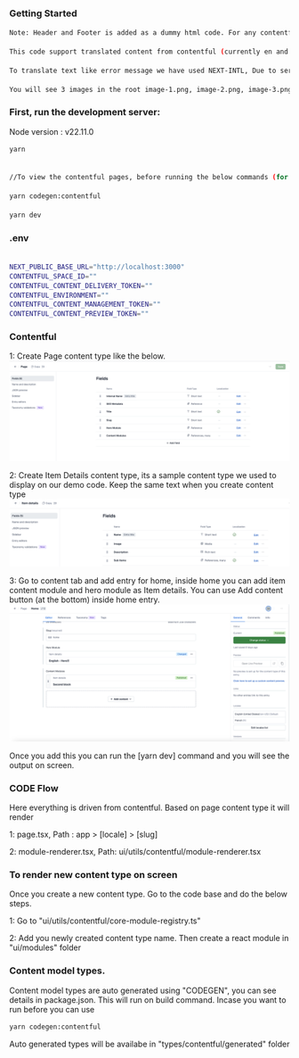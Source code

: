 ### Getting Started

```bash
Note: Header and Footer is added as a dummy html code. For any contentful project all contents should comes from contentful.

This code support translated content from contentful (currently en and fr are supported).

To translate text like error message we have used NEXT-INTL, Due to server render issue we removed its context provider code for now. Rest NEXT-INTL installations are kept as it is

You will see 3 images in the root image-1.png, image-2.png, image-3.png. Its the part of this read me file.
```

### First, run the development server:

Node version : v22.11.0
```bash
yarn


//To view the contentful pages, before running the below commands (for the first time) we need to add the page content model in contentful. You can see the steps under Contentful heading.

yarn codegen:contentful

yarn dev
```

### .env

```bash

NEXT_PUBLIC_BASE_URL="http://localhost:3000"
CONTENTFUL_SPACE_ID=""
CONTENTFUL_CONTENT_DELIVERY_TOKEN=""
CONTENTFUL_ENVIRONMENT=""
CONTENTFUL_CONTENT_MANAGEMENT_TOKEN=""
CONTENTFUL_CONTENT_PREVIEW_TOKEN=""
```

### Contentful

1: Create Page content type like the below.
![alt text](image.png)

2: Create Item Details content type, its a sample content type we used to display on our demo code. Keep the same text when you create content type
![alt text](image-1.png)

3: Go to content tab and add entry for home, inside home you can add item content module and hero module as Item details. You can use Add content button (at the bottom) inside home entry.
![alt text](image-3.png)

Once you add this you can run the [yarn dev] command and you will see the output on screen.

### CODE Flow

Here everything is driven from contentful. Based on page content type it will render

1: page.tsx, Path : app > [locale] > [slug]

2: module-renderer.tsx, Path: ui/utils/contentful/module-renderer.tsx

### To render new content type on screen

Once you create a new content type. Go to the code base and do the below steps.

1: Go to "ui/utils/contentful/core-module-registry.ts"

2: Add you newly created content type name. Then create a react module in "ui/modules" folder

### Content model types.

Content model types are auto generated using "CODEGEN", you can see details in package.json. This will run on build command. Incase you want to run before you can use

```bash
yarn codegen:contentful
```

Auto generated types will be availabe in "types/contentful/generated" folder
